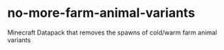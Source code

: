 # no-more-farm-animal-variants
Minecraft Datapack that removes the spawns of cold/warm farm animal variants
